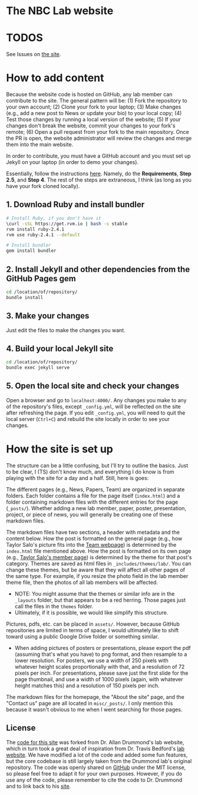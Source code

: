 # The NBC Lab website

# TODOS

See Issues on [the site](https://github.com/NBCLab/nbclab.github.io).

# How to add content

Because the website code is hosted on GitHub, any lab member can contribute to the site. The general pattern will be: (1) Fork the repository to your own account; (2) Clone your fork to your laptop; (3) Make changes (e.g., add a new post to News or update your bio) to your local copy; (4) Test those changes by running a local version of the website; (5) If your changes don't break the website, commit your changes to your fork's remote; (6) Open a pull request from your fork to the main repository. Once the PR is open, the website administrator will review the changes and merge them into the main website.

In order to contribute, you must have a GitHub account and you must set up Jekyll on your laptop (in order to demo your changes).

Essentially, follow the instructions [here](https://help.github.com/articles/setting-up-your-github-pages-site-locally-with-jekyll/#step-2-install-jekyll-using-bundler). Namely, do the **Requirements**, **Step 2.5**, and **Step 4**. The rest of the steps are extraneous, I think (as long as you have your fork cloned locally).

## 1. Download Ruby and install bundler
```bash
# Install Ruby, if you don't have it
\curl -sSL https://get.rvm.io | bash -s stable
rvm install ruby-2.4.1
rvm use ruby-2.4.1 --default

# Install bundler
gem install bundler
```

## 2. Install Jekyll and other dependencies from the GitHub Pages gem
```bash
cd /location/of/repository/
bundle install
```

## 3. Make your changes
Just edit the files to make the changes you want.

## 4. Build your local Jekyll site
```bash
cd /location/of/repository/
bundle exec jekyll serve
```

## 5. Open the local site and check your changes
Open a browser and go to `localhost:4000/`. Any changes you make to any of the repository's files, except `_config.yml`, will be reflected on the site after refreshing the page. If you edit `_config.yml`, you will need to quit the local server (`Ctrl+C`) and rebuild the site locally in order to see your changes.

# How the site is set up
The structure can be a little confusing, but I'll try to outline the basics. Just to be clear, I (TS) don't know much, and everything I do know is from playing with the site for a day and a half. Still, here is goes:

The different pages (e.g., News, Papers, Team) are organized in separate folders. Each folder contains a file for the page itself (`index.html`) and a folder containing markdown files with the different entries for the page (`_posts/`). Whether adding a new lab member, paper, poster, presentation, project, or piece of news, you will generally be creating one of these markdown files.

The markdown files have two sections, a header with metadata and the content below. How the post is formatted on the general page (e.g., how Taylor Salo's picture fits into the [Team webpage](https://nbclab.github.io/team/)) is determined by the `index.html` file mentioned above. How the post is formatted on its own page (e.g., [Taylor Salo's member page](https://nbclab.github.io/team/taylor-salo)) is determined by the theme for that post's category. Themes are saved as html files in `_includes/themes/lab/`. You can change these themes, but be aware that they will affect all other pages of the same type. For example, if you resize the photo field in the lab member theme file, then the photos of all lab members will be affected.
- NOTE: You might assume that the themes or similar info are in the `_layouts` folder, but that appears to be a red herring. Those pages just call the files in the `themes` folder.
- Ultimately, if it is possible, we would like simplify this structure.

Pictures, pdfs, etc. can be placed in `assets/`. However, because GitHub repositories are limited in terms of space, I would ultimately like to shift toward using a public Google Drive folder or something similar.
- When adding pictures of posters or presentations, please export the pdf (assuming that's what you have) to png format, and then resample to a lower resolution. For posters, we use a width of 250 pixels with whatever height scales proportionally with that, and a resolution of 72 pixels per inch. For presentations, please save just the first slide for the page thumbnail, and use a width of 1000 pixels (again, with whatever height matches this) and a resolution of 150 pixels per inch.

The markdown files for the homepage, the "About the site" page, and the "Contact us" page are all located in `misc/_posts/`. I only mention this because it wasn't obvious to me when I went searching for those pages.

## License

The [code for this site][0] was forked from Dr. Allan Drummond's lab website, which in turn took a great deal of inspiration from Dr. Travis Bedford's [lab website][1]. We have modified a lot of the code and added some fun features, but the core codebase is still largely taken from the Drummond lab's original repository. The code was openly shared on [GitHub][2] under the MIT license, so please feel free to adapt it for your own purposes. However, if you do use any of the code, please remember to cite the code to Dr. Drummond and to link back to his [site][3].

[0]: https://github.com/NBCLab/NBCLab.github.io
[1]: http://bedford.io
[2]: https://github.com/drummondlab/drummondlab.github.io
[3]: http://drummondlab.org/about.html


